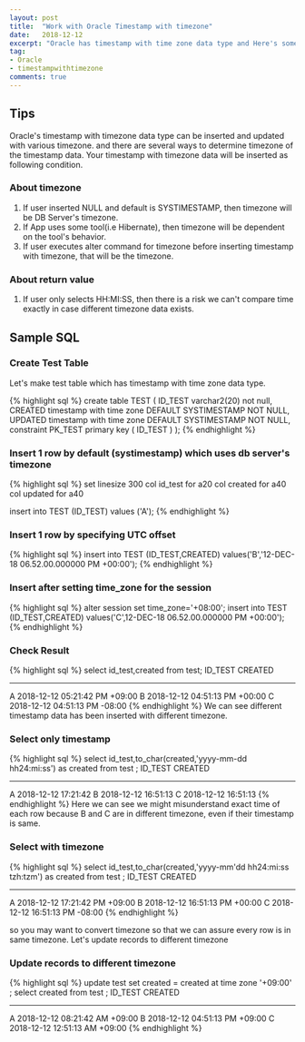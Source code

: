 ```yaml
---
layout: post
title:  "Work with Oracle Timestamp with timezone"
date:   2018-12-12
excerpt: "Oracle has timestamp with time zone data type and Here's some examples to understand difference between default, UTC offset, other time zone value "
tag:
- Oracle 
- timestampwithtimezone
comments: true
--- 
```


## Tips
Oracle's timestamp with timezone data type can be inserted and updated with various timezone. and there are several ways to determine timezone of the timestamp data. Your timestamp with timezone data will be inserted as following condition.

### About timezone
1. If user inserted NULL and default is SYSTIMESTAMP, then timezone will be DB Server's timezone.
2. If App uses some tool(i.e Hibernate), then timezone will be dependent on the tool's behavior.
3. If user executes alter command for timezone before inserting timestamp with timezone, that will be the timezone.

### About return value
1. If user only selects HH:MI:SS, then there is a risk we can't compare time exactly in case different timezone data exists.

## Sample SQL
### Create Test Table

Let's make test table which has timestamp with time zone data type.


{% highlight sql %}
create table TEST (
ID_TEST varchar2(20) not null,
CREATED timestamp with time zone DEFAULT SYSTIMESTAMP NOT NULL,
UPDATED timestamp with time zone DEFAULT SYSTIMESTAMP NOT NULL,
constraint PK_TEST primary key ( ID_TEST )
);
{% endhighlight %}

### Insert 1 row by default (systimestamp) which uses db server's timezone

{% highlight sql %}
set linesize 300
col id_test for a20
col created for a40
col updated for a40

insert into TEST (ID_TEST) values ('A');
{% endhighlight %}

### Insert 1 row by specifying UTC offset
{% highlight sql %}
insert into TEST (ID_TEST,CREATED) values('B','12-DEC-18 06.52.00.000000 PM +00:00');
{% endhighlight %}

### Insert after setting time_zone for the session
{% highlight sql %}
alter session set time_zone='+08:00';
insert into TEST (ID_TEST,CREATED) values('C',12-DEC-18 06.52.00.000000 PM +00:00');
{% endhighlight %}

### Check Result
{% highlight sql %}
select id_test,created from test;
ID_TEST        CREATED
-------------  --------------------------------
A              2018-12-12 05:21:42 PM +09:00
B              2018-12-12 04:51:13 PM +00:00
C              2018-12-12 04:51:13 PM -08:00
{% endhighlight %}
We can see different timestamp data has been inserted with different timezone.

### Select only timestamp
{% highlight sql %}
select id_test,to_char(created,'yyyy-mm-dd hh24:mi:ss') as created from test ;
ID_TEST        CREATED
-------------  --------------------------
A              2018-12-12 17:21:42
B              2018-12-12 16:51:13
C              2018-12-12 16:51:13
{% endhighlight %}
Here we can see we might misunderstand exact time of each row because B and C are in different timezone, even if their timestamp is same.

### Select with timezone
{% highlight sql %}
select id_test,to_char(created,'yyyy-mm'dd hh24:mi:ss tzh:tzm') as created from test ;
ID_TEST        CREATED
-------------  --------------------------------
A              2018-12-12 17:21:42 PM +09:00
B              2018-12-12 16:51:13 PM +00:00
C              2018-12-12 16:51:13 PM -08:00
{% endhighlight %}

so you may want to convert timezone so that we can assure every row is in same timezone.
Let's update records to different timezone

### Update records to different timezone
{% highlight sql %}
update test set created = created at time zone '+09:00' ;
select created from test ;
ID_TEST        CREATED
-------------  --------------------------------
A              2018-12-12 08:21:42 AM +09:00
B              2018-12-12 04:51:13 PM +09:00
C              2018-12-12 12:51:13 AM +09:00
{% endhighlight %}
